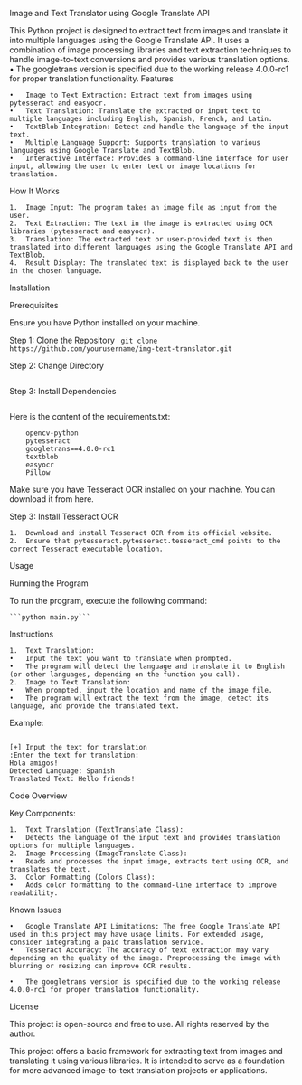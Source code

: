 Image and Text Translator using Google Translate API


This Python project is designed to extract text from images and translate it into multiple languages using the Google Translate API. It uses a combination of image processing libraries and text extraction techniques to handle image-to-text conversions and provides various translation options.
	•	The googletrans version is specified due to the working release 4.0.0-rc1 for proper translation functionality.
Features

	•	Image to Text Extraction: Extract text from images using pytesseract and easyocr.
	•	Text Translation: Translate the extracted or input text to multiple languages including English, Spanish, French, and Latin.
	•	TextBlob Integration: Detect and handle the language of the input text.
	•	Multiple Language Support: Supports translation to various languages using Google Translate and TextBlob.
	•	Interactive Interface: Provides a command-line interface for user input, allowing the user to enter text or image locations for translation.

How It Works

	1.	Image Input: The program takes an image file as input from the user.
	2.	Text Extraction: The text in the image is extracted using OCR libraries (pytesseract and easyocr).
	3.	Translation: The extracted text or user-provided text is then translated into different languages using the Google Translate API and TextBlob.
	4.	Result Display: The translated text is displayed back to the user in the chosen language.

Installation

Prerequisites

Ensure you have Python installed on your machine.

Step 1: Clone the Repository
``` git clone https://github.com/yourusername/img-text-translator.git```

Step 2: Change Directory

``` cd img-text-translator
```
Step 3: Install Dependencies
```pip install -r requirements.txt
```
Here is the content of the requirements.txt:
```
    opencv-python
    pytesseract
    googletrans==4.0.0-rc1
    textblob
    easyocr
    Pillow
```

Make sure you have Tesseract OCR installed on your machine. You can download it from here.

Step 3: Install Tesseract OCR

	1.	Download and install Tesseract OCR from its official website.
	2.	Ensure that pytesseract.pytesseract.tesseract_cmd points to the correct Tesseract executable location.

Usage

Running the Program

To run the program, execute the following command:
    
    ```python main.py```

Instructions

	1.	Text Translation:
	•	Input the text you want to translate when prompted.
	•	The program will detect the language and translate it to English (or other languages, depending on the function you call).
	2.	Image to Text Translation:
	•	When prompted, input the location and name of the image file.
	•	The program will extract the text from the image, detect its language, and provide the translated text.

Example:
```angular2html

[+] Input the text for translation
:Enter the text for translation:
Hola amigos!
Detected Language: Spanish
Translated Text: Hello friends!
```
Code Overview

Key Components:

	1.	Text Translation (TextTranslate Class):
	•	Detects the language of the input text and provides translation options for multiple languages.
	2.	Image Processing (ImageTranslate Class):
	•	Reads and processes the input image, extracts text using OCR, and translates the text.
	3.	Color Formatting (Colors Class):
	•	Adds color formatting to the command-line interface to improve readability.


Known Issues

	•	Google Translate API Limitations: The free Google Translate API used in this project may have usage limits. For extended usage, consider integrating a paid translation service.
	•	Tesseract Accuracy: The accuracy of text extraction may vary depending on the quality of the image. Preprocessing the image with blurring or resizing can improve OCR results.

	•	The googletrans version is specified due to the working release 4.0.0-rc1 for proper translation functionality.
License

This project is open-source and free to use. All rights reserved by the author.

This project offers a basic framework for extracting text from images and translating it using various libraries. It is intended to serve as a foundation for more advanced image-to-text translation projects or applications.